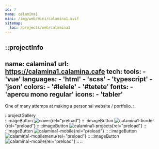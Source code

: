 ```yaml
---
id: 7
name: calamina1
mini: /img/web/mini/calamina1.avif
sitemap:
  loc: /projects/web/calamina1
---
```


::projectInfo
---
name: calamina1
url: https://calamina1.calamina.cafe
tech: 
    tools:
      - 'vue'
    languages:
      - 'html'
      - 'scss'
      - 'typescript'
      - 'json'
    colors:
      - '#lelele'
      - '#tetete'
    fonts:
      - 'apercu mono regular'
    icons:
      - 'tabler'
---
One of many attemps at making a personnal website / portfolio.
::

::projectGallery  
  ::imageButton
    ![cover](/img/web/calamina1.avif){rel="preload"}
  ::
  ::imageButton
    ![calamina1-border](/img/web/calamina1/calamina1-bordercolor.avif){rel="preload"}
  ::
  ::imageButton
    ![calamina1-projects](/img/web/calamina1/calamina1-projects.avif){rel="preload"}
  :: 
  ::imageButton
    ![calamina1-mobile](/img/web/calamina1/calamina1-mobileproject.avif){rel="preload"}
  :: 
  ::imageButton
    ![calamina1-mobilemenu](/img/web/calamina1/calamina1-mobilemenu.avif){rel="preload"}
  :: 
  ::imageButton
    ![calamina1-mobile](/img/web/calamina1/calamina1-mobile.avif){rel="preload"}
  :: 
::

<!-- ::projectFeatures
:: -->